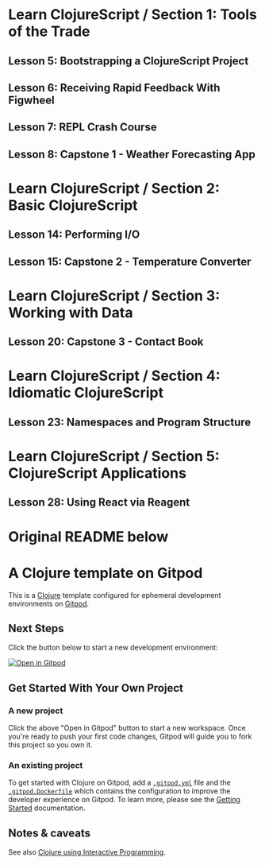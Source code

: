 # Learn ClojureScript / Section 1: Tools of the Trade
## Lesson 5: Bootstrapping a ClojureScript Project
## Lesson 6: Receiving Rapid Feedback With Figwheel
## Lesson 7: REPL Crash Course
## Lesson 8: Capstone 1 - Weather Forecasting App

# Learn ClojureScript / Section 2: Basic ClojureScript
## Lesson 14: Performing I/O
## Lesson 15: Capstone 2 - Temperature Converter

# Learn ClojureScript / Section 3: Working with Data
## Lesson 20: Capstone 3 - Contact Book

# Learn ClojureScript / Section 4: Idiomatic ClojureScript
## Lesson 23: Namespaces and Program Structure

# Learn ClojureScript / Section 5: ClojureScript Applications
## Lesson 28: Using React via Reagent

# Original README below

# A Clojure template on Gitpod

This is a [Clojure](https://clojure.org/) template configured for ephemeral development environments on [Gitpod](https://www.gitpod.io/).

## Next Steps

Click the button below to start a new development environment:

[![Open in Gitpod](https://gitpod.io/button/open-in-gitpod.svg)](https://gitpod.io/#https://github.com/eyewhysee/learn-cljs-01-meet-cljs)

## Get Started With Your Own Project

### A new project

Click the above "Open in Gitpod" button to start a new workspace. Once you're ready to push your first code changes, Gitpod will guide you to fork this project so you own it.

### An existing project

To get started with Clojure on Gitpod, add a [`.gitpod.yml`](./.gitpod.yml) file and the [`.gitpod.Dockerfile`](./.gitpod.Dockerfile) which contains the configuration to improve the developer experience on Gitpod. To learn more, please see the [Getting Started](https://www.gitpod.io/docs/getting-started) documentation.

## Notes & caveats

See also [Clojure using Interactive Programming](https://github.com/PEZ/rich4clojure).

